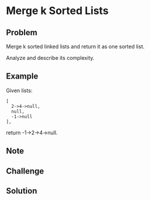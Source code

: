 Merge k Sorted Lists
===

Problem
-------

Merge k sorted linked lists and return it as one sorted list.

Analyze and describe its complexity.

Example
-------

Given lists:

    [
      2->4->null,
      null,
      -1->null
    ],

return -1->2->4->null.

Note
---------

Challenge
---------

Solution
--------

